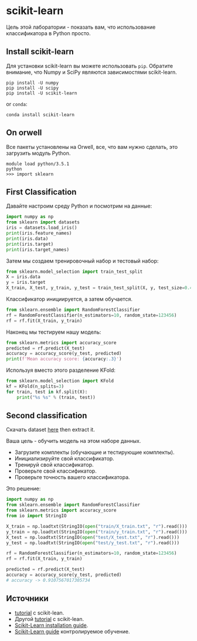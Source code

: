 # scikit-learn
Цель этой лаборатории - показать вам, что использование классификатора в Python просто.

## Install scikit-learn
Для установки scikit-learn вы можете использовать `pip`. Обратите внимание, что Numpy и SciPy являются зависимостями scikit-learn.
```
pip install -U numpy
pip install -U scipy
pip install -U scikit-learn
```
or `conda`:
```
conda install scikit-learn
```

## On orwell
Все пакеты установлены на Orwell, все, что вам нужно сделать, это загрузить модуль Python.
```
module load python/3.5.1
python
>>> import sklearn
```


## First Classification
Давайте настроим среду Python и посмотрим на данные:
```python
import numpy as np
from sklearn import datasets
iris = datasets.load_iris()
print(iris.feature_names)
print(iris.data)
print(iris.target)
print(iris.target_names)
```

Затем мы создаем тренировочный набор и тестовый набор:
```python
from sklearn.model_selection import train_test_split
X = iris.data
y = iris.target
X_train, X_test, y_train, y_test = train_test_split(X, y, test_size=0.4) # 60% training and 40% test
```

Классификатор инициируется, а затем обучается.
```python
from sklearn.ensemble import RandomForestClassifier
rf = RandomForestClassifier(n_estimators=10, random_state=123456)
rf = rf.fit(X_train, y_train)
```

Наконец мы тестируем нашу модель:
```python
from sklearn.metrics import accuracy_score
predicted = rf.predict(X_test)
accuracy = accuracy_score(y_test, predicted)
print(f'Mean accuracy score: {accuracy:.3}')
```

Используя вместо этого разделение KFold:
```python
from sklearn.model_selection import KFold
kf = KFold(n_splits=3)
for train, test in kf.split(X):
	print("%s %s" % (train, test))
```

## Second classification
Скачать  dataset [here](https://archive.ics.uci.edu/ml/machine-learning-databases/00240/UCI%20HAR%20Dataset.zip) then extract it.

Ваша цель - обучить модель на этом наборе данных.
- Загрузите комплекты (обучающие и тестирующие комплекты).
- Инициализируйте свой классификатор.
- Тренируй свой классификатор.
- Проверьте свой классификатор.
- Проверьте точность вашего классификатора.

Это решение:
```python
import numpy as np
from sklearn.ensemble import RandomForestClassifier
from sklearn.metrics import accuracy_score
from io import StringIO 

X_train = np.loadtxt(StringIO(open("train/X_train.txt", "r").read()))
y_train = np.loadtxt(StringIO(open("train/y_train.txt", "r").read()))
X_test = np.loadtxt(StringIO(open("test/X_test.txt", "r").read()))
y_test = np.loadtxt(StringIO(open("test/y_test.txt", "r").read()))

rf = RandomForestClassifier(n_estimators=10, random_state=123456)
rf = rf.fit(X_train, y_train)

predicted = rf.predict(X_test)
accuracy = accuracy_score(y_test, predicted)
# accuracy -> 0.9107567017305734
```
## Источники
-  [tutorial](https://www.datacamp.com/community/tutorials/random-forests-classifier-python#building) с scikit-lean.
- Другой [tutorial](https://www.blopig.com/blog/2017/07/using-random-forests-in-python-with-scikit-learn/) с scikit-lean.
- [Scikit-Learn installation guide](https://scikit-learn.org/stable/install.html).
- [Scikit-Learn guide](https://scikit-learn.org/stable/tutorial/basic/tutorial.html#machine-learning-the-problem-setting) контролируемое обучение.
